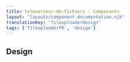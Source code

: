```yaml
---
title: televerseur-de-fichiers - Composants
layout: "layouts/component-documentation.njk"
translationKey: "fileuploaderDesign"
tags: ['fileuploaderFR', 'design']
---
```


## Design